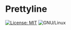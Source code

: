 # Prettyline

[![License: MIT](https://img.shields.io/badge/License-MIT-blue.svg?style=flat-square)](https://opensource.org/license/mit)
![GNU/Linux](https://img.shields.io/badge/GNU\/Linux-FCC624?style=flat-square&logo=linux&logoColor=black)
